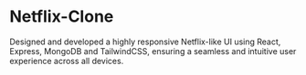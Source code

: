 # Netflix-Clone
Designed and developed a highly responsive Netflix-like UI using React, Express, MongoDB and TailwindCSS, ensuring a seamless and intuitive user experience across all devices.
